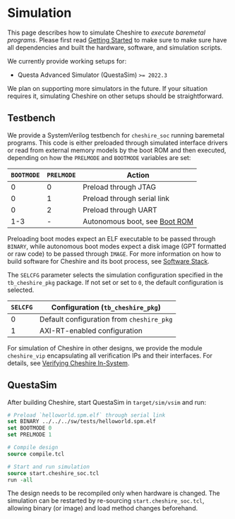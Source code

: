 # Simulation

This page describes how to simulate Cheshire to *execute baremetal programs*. Please first read [Getting Started](../gs.md) to make sure to make sure have all dependencies and built the hardware, software, and simulation scripts.

We currently provide working setups for:

- Questa Advanced Simulator (QuestaSim) `>= 2022.3`

We plan on supporting more simulators in the future. If your situation requires it, simulating Cheshire on other setups should be straightforward.

## Testbench

We provide a SystemVerilog testbench for `cheshire_soc` running baremetal programs. This code is either preloaded through simulated interface drivers or read from external memory models by the boot ROM and then executed, depending on how the  `PRELMODE` and `BOOTMODE` variables are set:

| `BOOTMODE` | `PRELMODE` | Action                                                |
| ---------- | ---------- | ----------------------------------------------------- |
| 0          | 0          | Preload through JTAG                                  |
| 0          | 1          | Preload through serial link                           |
| 0          | 2          | Preload through UART                                  |
| 1-3        | -          | Autonomous boot, see [Boot ROM](../um/sw.md#boot-rom) |

Preloading boot modes expect an ELF executable to be passed through `BINARY`, while autonomous boot modes expect a disk image (GPT formatted or raw code) to be passed through `IMAGE`. For more information on how to build software for Cheshire and its boot process, see [Software Stack](../um/sw.md).

The `SELCFG` parameter selects the simulation configuration specified in the `tb_cheshire_pkg` package. If not set or set to `0`, the default configuration is selected.

| `SELCFG` | Configuration (`tb_cheshire_pkg`)         |
| -------- | ----------------------------------------- |
| 0        | Default configuration from `cheshire_pkg` |
| 1        | AXI-RT-enabled configuration              |

For simulation of Cheshire in other designs, we provide the module `cheshire_vip` encapsulating all verification IPs and their interfaces. For details, see [Verifying Cheshire In-System](integr.md#verifying-cheshire-in-system).

## QuestaSim

After building Cheshire, start QuestaSim in `target/sim/vsim` and run:

```tcl
# Preload `helloworld.spm.elf` through serial link
set BINARY ../../../sw/tests/helloworld.spm.elf
set BOOTMODE 0
set PRELMODE 1

# Compile design
source compile.tcl

# Start and run simulation
source start.cheshire_soc.tcl
run -all
```

The design needs to be recompiled only when hardware is changed. The simulation can be restarted by re-sourcing `start.cheshire_soc.tcl`, allowing binary (or image) and load method changes beforehand.
